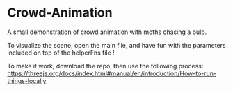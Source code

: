# Crowd-Animation
A small demonstration of crowd animation with moths chasing a bulb.

To visualize the scene, open the main file, and have fun with the parameters included on top of the helperFns file !

To make it work, download the repo, then use the following process: https://threejs.org/docs/index.html#manual/en/introduction/How-to-run-things-locally
